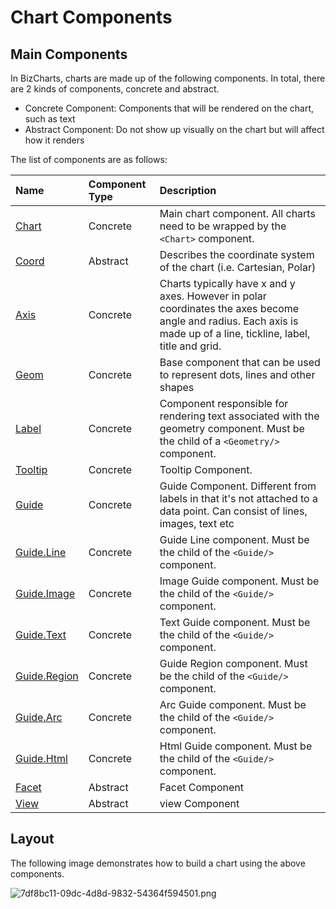 
# Chart Components

## Main Components
In BizCharts, charts are made up of the following components. In total, there are 2 kinds of components, concrete and abstract.
- Concrete Component: Components that will be rendered on the chart, such as text
- Abstract Component: Do not show up visually on the chart but will affect how it renders

The list of components are as follows:

| Name | Component Type | Description |
| :- | :- | :- |
| [Chart](../api/chart.md) | Concrete |Main chart component. All charts need to be wrapped by the `<Chart>` component.|
| [Coord](../api/coord.md) | Abstract | Describes the coordinate system of the chart (i.e. Cartesian, Polar) |
| [Axis](../api/axis.md) | Concrete | Charts typically have x and y axes. However in polar coordinates the axes become angle and radius. Each axis is made up of a line, tickline, label, title and grid. |
| [Geom](../api/geom.md) | Concrete| Base component that can be used to represent dots, lines and other shapes |
| [Label](../api/label.md) | Concrete| Component responsible for rendering text associated with the geometry component. Must be the child of a `<Geometry/>` component. |
| [Tooltip](../api/tooltip.md) |Concrete| Tooltip Component. |
| [Guide](../api/guide.md) |Concrete| Guide Component. Different from labels in that it's not attached to a data point. Can consist of lines, images, text etc |
| [Guide.Line](../api/guide.md#line) |Concrete| Guide Line component. Must be the child of the `<Guide/>` component. |
| [Guide.Image](../api/guide.md#image) |Concrete| Image Guide component. Must be the child of the `<Guide/>` component. |
| [Guide.Text](../api/guide.md#text) |Concrete| Text Guide component. Must be the child of the `<Guide/>` component. |
| [Guide.Region](../api/guide.md#region) |Concrete| Guide Region component. Must be the child of the `<Guide/>` component.|
| [Guide.Arc](../api/guide.md#arc) |Concrete| Arc Guide component. Must be the child of the `<Guide/>` component.|
| [Guide.Html](../api/guide.md#html) |Concrete| Html Guide component. Must be the child of the `<Guide/>` component.|
| [Facet](../api/facet.md) |Abstract| Facet Component |
| [View](../api/view.md) |Abstract| view Component |

## Layout
The following image demonstrates how to build a chart using the above components.

![7df8bc11-09dc-4d8d-9832-54364f594501.png](https://img.alicdn.com/tfs/TB105z4efDH8KJjy1XcXXcpdXXa-2030-1480.png)
